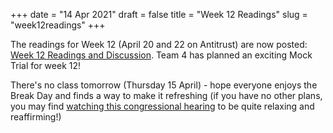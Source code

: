 +++
date = "14 Apr 2021"
draft = false
title = "Week 12 Readings"
slug = "week12readings"
+++

The readings for Week 12 (April 20 and 22 on Antitrust) are now
posted: [Week 12 Readings and
Discussion](https://github.com/csethics/csethics.github.io/discussions/37). Team
4 has planned an exciting Mock Trial for week 12!

There's no class tomorrow (Thursday 15 April) - hope everyone enjoys
the Break Day and finds a way to make it refreshing (if you have no other plans, you may find [watching this congressional hearing](https://www.c-span.org/video/?474236-1/heads-facebook-amazon-apple-google-testify-antitrust-law) to be quite relaxing and reaffirming!)



